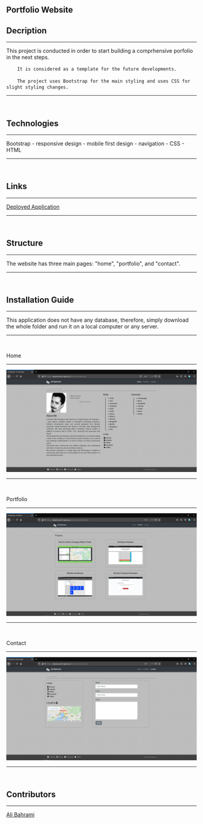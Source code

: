 <h2>Portfolio Website</h2>

## Decription
<hr/>
<p>
        This project is conducted in order to start building a comprhensive porfolio in the next steps.

        It is considered as a template for the future developments.

        The project uses Bootstrap for the main styling and uses CSS for slight styling changes.
</p>
<hr/>
<br>

## Technologies
<hr/>
<p>
    Bootstrap - responsive design - mobile first design - navigation - CSS - HTML
</p>
<hr/>
<br>

## Links

<hr/>
<p>
    <a href="https://alibahrami633.github.io/Portfolio/" target="_blank">Deployed Application </a>
</p>
<hr/>
<br>

## Structure
<hr/>
<p>
    The website has three main pages: "home", "portfolio", and "contact".
</p>
<hr/>
<br>

## Installation Guide
<hr/>
    <p>
        This application does not have any database, therefore, simply download the whole folder and run it on a local computer or any server.      
    </p>
<hr/>
<br>

<p>
    <span>Home</span><hr>
    <img alt="Home" src="https://github.com/alibahrami633/Portfolio/blob/master/assets/screenshots/screenshot01.png">
</p>
<hr/>
<br/>
<p>
    <span>Portfolio</span><hr>
    <img alt="Portfolio" src="https://github.com/alibahrami633/Portfolio/blob/master/assets/screenshots/screenshot04.png">
</p>
<hr/>
<br/>
<p>
    <span>Contact</span><hr/>
    <img alt="Contact" src="https://github.com/alibahrami633/Portfolio/blob/master/assets/screenshots/screenshot03.png">
</p>
<hr/>
<br/>

## Contributors
<hr/>
<p>
    <a href="mailto:ali.bahrami633@yahoo.com">Ali Bahrami</a>
</p>